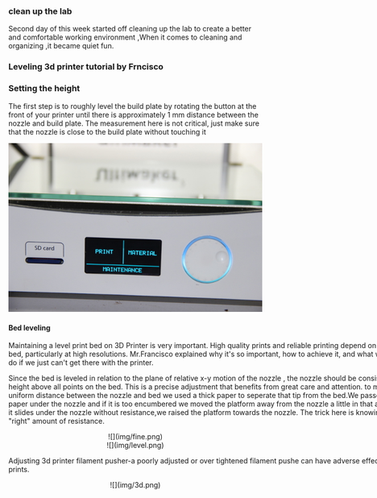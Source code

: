 ### clean up the lab
Second day of this week started off cleaning up the lab to create a better and comfortable working environment ,When it comes to cleaning and organizing ,it became quiet fun.

### Leveling 3d printer tutorial by Frncisco

### Setting the height

The first step is to roughly level the build plate by rotating the button at the front of your printer until there is approximately 1 mm distance between the nozzle and build plate. The measurement here is not critical, just make sure that the nozzle is close to the build plate without touching it

![](img/setting_height.jpg)


#### Bed leveling
<div style ="width:800px;">
                             
Maintaining a level print bed on 3D Printer is very important.  High quality prints and reliable printing depend on a level bed, particularly at high resolutions. Mr.Francisco explained why it's so important, how to achieve it, and what we should do  if we just can't get there with the printer.

Since the bed is leveled in relation to the plane of relative x-y motion of the nozzle , the nozzle should be consistent height above all points on the bed. This is a precise adjustment that benefits from great care and attention. to make sure uniform distance between the nozzle and bed we used a thick paper to seperate that tip from the bed.We passed this paper under the nozzle and if it is too encumbered we  moved the platform away from the nozzle a little in that area. Wen it slides under the nozzle without resistance,we raised the platform towards the nozzle.  The trick here is knowing the "right" amount of resistance. 
</div> 

<center>![](img/fine.png)</center>


<center>![](img/level.png)</center>



<div style ="width:800px;">
                             
Adjusting 3d printer filament pusher-a poorly adjusted or over tightened filament pushe can have adverse effects on our prints.
</div>




<center>![](img/3d.png)</center>